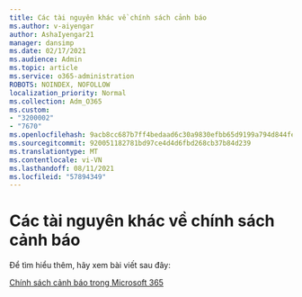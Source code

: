 ```yaml
---
title: Các tài nguyên khác về chính sách cảnh báo
ms.author: v-aiyengar
author: AshaIyengar21
manager: dansimp
ms.date: 02/17/2021
ms.audience: Admin
ms.topic: article
ms.service: o365-administration
ROBOTS: NOINDEX, NOFOLLOW
localization_priority: Normal
ms.collection: Adm_O365
ms.custom:
- "3200002"
- "7670"
ms.openlocfilehash: 9acb8cc687b7ff4bedaad6c30a9830efbb65d9199a794d844fe040628451ef8c
ms.sourcegitcommit: 920051182781bd97ce4d4d6fbd268cb37b84d239
ms.translationtype: MT
ms.contentlocale: vi-VN
ms.lasthandoff: 08/11/2021
ms.locfileid: "57894349"
---
```

# <a name="more-resources-on-alert-policies"></a>Các tài nguyên khác về chính sách cảnh báo

Để tìm hiểu thêm, hãy xem bài viết sau đây:

[Chính sách cảnh báo trong Microsoft 365](https://docs.microsoft.com/microsoft-365/compliance/alert-policies)
